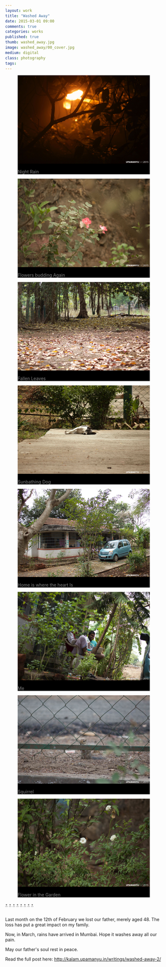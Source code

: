 ```yaml
---
layout: work
title: "Washed Away"
date: 2015-03-01 09:00
comments: true
categories: works
published: true
thumb: washed_away.jpg
image: washed_away/00_cover.jpg
medium: digital
class: photography
tags:
---
```

<p style="display: none;">Come March, rains have arrived in Mumbai. Hope it washes away all our pain.</p>

<div class="galarie autoplay items-8">

  <div id="item-1" class="control-operator"></div>
  <div id="item-2" class="control-operator"></div>
  <div id="item-3" class="control-operator"></div>
  <div id="item-4" class="control-operator"></div>
  <div id="item-5" class="control-operator"></div>
  <div id="item-6" class="control-operator"></div>
  <div id="item-7" class="control-operator"></div>
  <div id="item-8" class="control-operator"></div>

  <figure class="item" style="background-color: black;color: grey;">
    <img src="/images/works/washed_away/01_night_rain.jpg" alt="Night Rain">
    <p>Night Rain</p>
  </figure>

  <figure class="item" style="background-color: black;color: grey;">
    <img src="/images/works/washed_away/02_flower.jpg" alt="Flowers budding Again">
    <p>Flowers budding Again</p>
  </figure>

  <figure class="item" style="background-color: black;color: grey;">
    <img src="/images/works/washed_away/03_leaves.jpg" alt="Fallen Leaves">
    <p>Fallen Leaves</p>
  </figure>

  <figure class="item" style="background-color: black;color: grey;">
    <img src="/images/works/washed_away/04_dog.jpg" alt="Sunbathing Dog">
    <p>Sunbathing Dog</p>
  </figure>

  <figure class="item" style="background-color: black;color: grey;">
    <img src="/images/works/washed_away/05_home.jpg" alt="Home is where the heart Is">
    <p>Home is where the heart Is</p>
  </figure>

  <figure class="item" style="background-color: black;color: grey;">
    <img src="/images/works/washed_away/06_me.jpg" alt="Upamanyu Das">
    <p>Me</p>
  </figure>

  <figure class="item" style="background-color: black;color: grey;">
    <img src="/images/works/washed_away/07_squirrel.jpg" alt="Squirrel">
    <p>Squirrel</p>
  </figure>

  <figure class="item" style="background-color: black;color: grey;">
    <img src="/images/works/washed_away/08_flower_2.jpg" alt="Flower in the Graden">
    <p>Flower in the Garden</p>
  </figure>

  <div class="controls" style="position: relative; border-bottom:none;">
    <a href="#item-1" class="control-button" style="color:grey;border-bottom:none;">•</a>
    <a href="#item-2" class="control-button" style="color:grey;border-bottom:none;">•</a>
    <a href="#item-3" class="control-button" style="color:grey;border-bottom:none;">•</a>
    <a href="#item-4" class="control-button" style="color:grey;border-bottom:none;">•</a>
    <a href="#item-5" class="control-button" style="color:grey;border-bottom:none;">•</a>
    <a href="#item-6" class="control-button" style="color:grey;border-bottom:none;">•</a>
    <a href="#item-7" class="control-button" style="color:grey;border-bottom:none;">•</a>
    <a href="#item-8" class="control-button" style="color:grey;border-bottom:none;">•</a>
  </div>
</div>
<br>

Last month on the 12th of February we lost our father, merely aged 48. The loss has put a great impact on my family. 

Now, in March, rains have arrived in Mumbai. Hope it washes away all our pain.

May our father's soul rest in peace. 

Read the full post here: <a href="http://kalam.upamanyu.in/writings/washed-away-2/" target="_blank">http://kalam.upamanyu.in/writings/washed-away-2/</a>